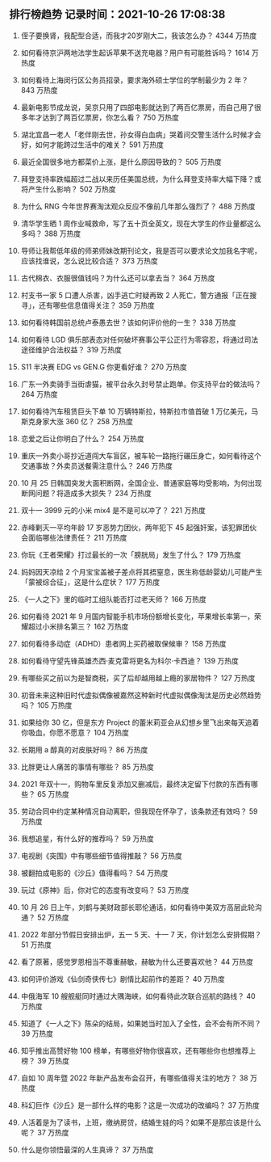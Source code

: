 
## 排行榜趋势 记录时间：2021-10-26 17:08:38
  
  1. 侄子要换肾，我配型合适，而我才20岁刚大二，我该怎么办？ 4344 万热度
    
  2. 如何看待京沪两地法学生起诉苹果不送充电器？用户有可能胜诉吗？ 1614 万热度
    
  3. 如何看待上海闵行区公务员招录，要求海外硕士学位的学制最少为 2 年？ 843 万热度
    
  4. 最新电影节成龙说，吴京只用了四部电影就达到了两百亿票房，而自己用了很多年才达到了两百亿票房，你怎么看？ 750 万热度
    
  5. 湖北宜昌一老人「老伴刚去世，孙女得白血病」哭着问交警生活什么时候才会好，如何才能跨过生活中的难关？ 591 万热度
    
  6. 最近全国很多地方都菜价上涨，是什么原因导致的？ 505 万热度
    
  7. 拜登支持率跌幅超过二战以来历任美国总统，为什么拜登支持率大幅下降？或将产生什么影响？ 502 万热度
    
  8. 为什么 RNG 今年世界赛淘汰观众反应不像前几年那么强烈了？ 488 万热度
    
  9. 清华学生晒 1 周作业喊救命，写了五十页全英文，现在大学生的作业量都这么多吗？ 388 万热度
    
  10. 导师让我帮低年级的师弟师妹改期刊论文，我是否可以要求论文加我名字呢，应该找谁说，怎么说比较合适？ 373 万热度
    
  11. 古代棉衣、衣服很值钱吗？为什么还可以拿去当？ 364 万热度
    
  12. 村支书一家 5 口遭人杀害，凶手逃亡时疑再致 2 人死亡，警方通报「正在搜寻」，还有哪些信息值得关注？ 359 万热度
    
  13. 如何看待韩国前总统卢泰愚去世？该如何评价他的一生？ 338 万热度
    
  14. 如何看待 LGD 俱乐部表态对任何破坏赛事公平公正行为零容忍，将通过司法途径维护合法权益？ 319 万热度
    
  15. S11 半决赛 EDG vs GEN.G 你更看好谁？ 270 万热度
    
  16. 广东一外卖骑手当街虐猫，被平台永久封号禁止跑单。你支持平台的做法吗？ 264 万热度
    
  17. 如何看待汽车租赁巨头下单 10 万辆特斯拉，特斯拉市值首破 1 万亿美元，马斯克身家大涨 360 亿？ 258 万热度
    
  18. 恋爱之后让你明白了什么？ 254 万热度
    
  19. 重庆一外卖小哥抄近道闯大车盲区，被车轮一路拖行碾压身亡，如何看待这个交通事故？外卖员送餐需注意什么？ 246 万热度
    
  20. 10 月 25 日韩国突发大面积断网，全国企业、普通家庭等均受影响，为何出现断网问题？将造成多大损失？ 234 万热度
    
  21. 双十一 3999 元的小米 mix4 是不是可以冲了？ 221 万热度
    
  22. 赤峰剿灭一平均年龄 17 岁恶势力团伙，两年犯下 45 起强奸案，该犯罪团伙会面临哪些法律责任？ 211 万热度
    
  23. 你玩《王者荣耀》打过最长的一次「膀胱局」发生了什么？ 179 万热度
    
  24. 妈妈因天凉给 2 个月宝宝盖被子差点将其捂窒息，医生称低龄婴幼儿可能产生「蒙被综合征」，这是什么症状？ 177 万热度
    
  25. 《一人之下》里的临时工组队能否打过老天师？ 166 万热度
    
  26. 如何看待 2021 年 9 月国内智能手机市场份额增长变化，苹果增长率第一，荣耀超过小米排名第三？ 162 万热度
    
  27. 如何看待多动症（ADHD）患者网上买药被取保候审？ 158 万热度
    
  28. 如何看待守望先锋英雄杰西·麦克雷将更名为科尔·卡西迪？ 139 万热度
    
  29. 有哪些买之前以为是智商税，买了后却越用越上瘾的家居物件？ 127 万热度
    
  30. 初音未来这种旧时代虚拟偶像被嘉然这种新时代虚拟偶像淘汰是历史必然趋势吗？ 105 万热度
    
  31. 如果给你 30 亿，但是东方 Project 的蕾米莉亚会从幻想乡里飞出来每天追着你吸血，你愿不愿意？ 104 万热度
    
  32. 长期用 a 醇真的对皮肤好吗？ 86 万热度
    
  33. 比胖更让人痛苦的事情有哪些？ 85 万热度
    
  34. 2021 年双十一，购物车里反复添加又删减后，最终决定留下付款的东西有哪些？ 65 万热度
    
  35. 劳动合同中约定某种情况自动离职，但我现在怀孕了，该条款还有效吗？ 59 万热度
    
  36. 我想追星，有什么好的推荐吗？ 59 万热度
    
  37. 电视剧《突围》中有哪些细节值得推敲？ 56 万热度
    
  38. 被翻拍成电影的《沙丘》值得看吗？ 54 万热度
    
  39. 玩过《原神》后，你对它的态度有改变吗？ 53 万热度
    
  40. 10 月 26 日上午，刘鹤与美财政部长耶伦通话，如何看待中美双方高层此轮沟通？ 52 万热度
    
  41. 2022 年部分节假日安排出炉，五一 5 天、十一 7 天，你计划怎么安排假期？ 51 万热度
    
  42. 看了原著，感觉罗恩相当不尊重赫敏，赫敏为什么还要喜欢他？ 44 万热度
    
  43. 如何评价游戏《仙剑奇侠传七》剧情比起前作的差距？ 40 万热度
    
  44. 中俄海军 10 艘舰艇同时通过大隅海峡，如何看待此次联合巡航的路线？ 40 万热度
    
  45. 知道了《一人之下》陈朵的结局，如果她当时加入了全性，会不会有所不同？ 39 万热度
    
  46. 知乎推出高赞好物 100 榜单，有哪些好物你很喜欢，还有哪些你也想推荐上榜？ 39 万热度
    
  47. 自如 10 周年暨 2022 年新产品发布会召开，有哪些值得关注的地方？ 38 万热度
    
  48. 科幻巨作《沙丘》是一部什么样的电影？这是一次成功的改编吗？ 37 万热度
    
  49. 人活着是为了读书，上班，缴纳房贷，结婚生娃的吗？如果不是那应该是什么呢？ 37 万热度
    
  50. 什么是你领悟最深的人生真谛？ 37 万热度
    